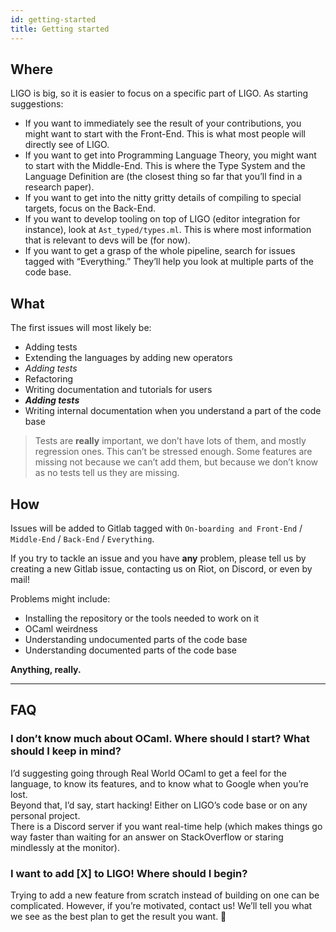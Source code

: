 ```yaml
---
id: getting-started
title: Getting started
---
```


## Where
LIGO is big, so it is easier to focus on a specific part of LIGO. As starting suggestions:
* If you want to immediately see the result of your contributions, you might want to start with the Front-End. This is what most people will directly see of LIGO.
* If you want to get into Programming Language Theory, you might want to start with the Middle-End. This is where the Type System and the Language Definition are (the closest thing so far that you’ll find in a research paper).
* If you want to get into the nitty gritty details of compiling to special targets, focus on the Back-End.
* If you want to develop tooling on top of LIGO (editor integration for instance), look at `Ast_typed/types.ml`. This is where most information that is relevant to devs will be (for now).
* If you want to get a grasp of the whole pipeline, search for issues tagged with “Everything.” They’ll help you look at multiple parts of the code base.

## What
The first issues will most likely be:
* Adding tests
* Extending the languages by adding new operators
* *Adding tests*
* Refactoring
* Writing documentation and tutorials for users
* **_Adding tests_**
* Writing internal documentation when you understand a part of the code base
>Tests are **really** important, we don’t have lots of them, and mostly regression ones. This can’t be stressed enough. Some features are missing not because we can’t add them, but because we don’t know as no tests tell us they are missing.

## How
Issues will be added to Gitlab tagged with `On-boarding and Front-End` / `Middle-End` / `Back-End` / `Everything`. 

If you try to tackle an issue and you have **any** problem, please tell us by creating a new Gitlab issue, contacting us on Riot, on Discord, or even by mail!  

Problems might include:
* Installing the repository or the tools needed to work on it
* OCaml weirdness
* Understanding undocumented parts of the code base
* Understanding documented parts of the code base

**Anything, really.**

---

## FAQ

### I don’t know much about OCaml. Where should I start? What should I keep in mind?
I’d suggesting going through Real World OCaml to get a feel for the language, to know its features, and to know what to Google when you’re lost.  
Beyond that, I’d say, start hacking! Either on LIGO’s code base or on any personal project.  
There is a Discord server if you want real-time help (which makes things go way faster than waiting for an answer on StackOverflow or staring mindlessly at the monitor).  

### I want to add [X] to LIGO! Where should I begin?
Trying to add a new feature from scratch instead of building on one can be complicated. However, if you’re motivated, contact us! We’ll tell you what we see as the best plan to get the result you want.

